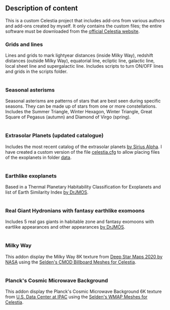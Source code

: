 <h2>Description of content</h2>

This is a custom Celestia project that includes add-ons from various authors and add-ons created by myself. It only contains the custom files; the entire software must be downloaded from the [official Celestia website](https://celestiaproject.space/). 

<h3>Grids and lines</h3>

Lines and grids to mark lightyear distances (inside Milky Way),  redshift distances (outside Milky Way),  equatorial line, ecliptic line, galactic line, local sheet line and supergalactic line. Includes scripts to turn ON/OFF lines and grids in the scripts folder.</br>&nbsp;</br>

<h3>Seasonal asterisms</h3>

Seasonal asterisms are patterns of stars that are best seen during specific seasons. They can be made up of stars from one or more constellations. Includes the Summer Triangle, Winter Hexagon, Winter Triangle, Great Square of Pegasus (autumn) and Diamond of Virgo (spring).</br>&nbsp;</br>

<h3>Extrasolar Planets (updated catalogue)</h3>

Includes the most recent catalog of the extrasolar planets <a href="https://celestiaproject.space/forum/viewtopic.php?f=23&t=18705">by Sirius Alpha</a>. I have created a custom version of the file [celestia.cfg](https://github.com/Juaito/Celestia/blob/main/celestia.cfg) to allow placing files of the exoplanets in folder [data](https://github.com/Juaito/Celestia/tree/main/data).</br>&nbsp;</br>

<h3>Earthlike exoplanets</h3>

Based in a Thermal Planetary Habitability Classification for Exoplanets and list of Earth Similarity Index <a href="https://celestiaproject.space/forum/viewtopic.php?f=23&t=22015">by DrJMOS</a>.</br>&nbsp;</br>

<h3>Real Giant Hydronians with fantasy earthlike exomoons</h3>

Includes 5 real gas giants in habitable zone and fantasy exomoons with eartlike appearances and other appearances <a href="https://celestiaproject.space/forum/viewtopic.php?f=23&t=22209">by DrJMOS</a>.</br>&nbsp;</br>

<h3>Milky Way</h3>

This addon display the Milky Way 8K texture from [Deep Star Maps 2020 by NASA](https://svs.gsfc.nasa.gov/4851) using the [Selden's CMOD Billboard Meshes for Celestia](https://www.classe.cornell.edu/~seb/celestia/billboard-cmod.html#7.2).</br>&nbsp;</br>

<h3>Planck's Cosmic Microwave Background</h3>

This addon display the Planck's Cosmic Microwave Background 6K texture from [U.S. Data Center at IPAC](https://planck.ipac.caltech.edu/image/planck13-002a) using the [Selden's WMAP Meshes for Celestia](https://www.classe.cornell.edu/~seb/celestia/catalogs.html#3.5.9).</br>&nbsp;</br>
